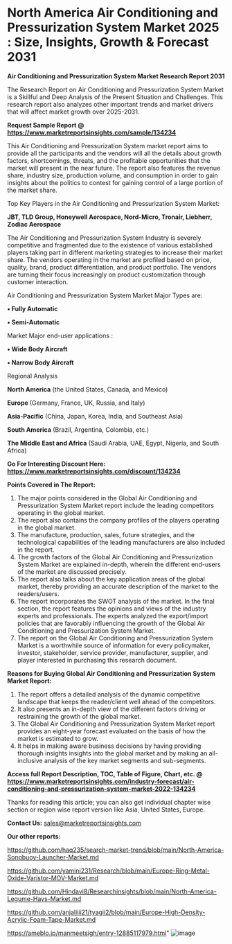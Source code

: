 # North America Air Conditioning and Pressurization System Market 2025 : Size, Insights, Growth & Forecast 2031

<strong>Air Conditioning and Pressurization System Market Research Report 2031</strong>

The Research Report on Air Conditioning and Pressurization System Market is a Skillful and Deep Analysis of the Present Situation and Challenges. This research report also analyzes other important trends and market drivers that will affect market growth over 2025-2031.

<strong>Request Sample Report @ <a href=https://www.marketreportsinsights.com/sample/134234>https://www.marketreportsinsights.com/sample/134234</a></strong>

This Air Conditioning and Pressurization System market report aims to provide all the participants and the vendors will all the details about growth factors, shortcomings, threats, and the profitable opportunities that the market will present in the near future. The report also features the revenue share, industry size, production volume, and consumption in order to gain insights about the politics to contest for gaining control of a large portion of the market share.

Top Key Players in the Air Conditioning and Pressurization System Market:

<strong>JBT, TLD Group, Honeywell Aerospace, Nord-Micro, Tronair, Liebherr, Zodiac Aerospace</strong>

The Air Conditioning and Pressurization System Industry is severely competitive and fragmented due to the existence of various established players taking part in different marketing strategies to increase their market share. The vendors operating in the market are profiled based on price, quality, brand, product differentiation, and product portfolio. The vendors are turning their focus increasingly on product customization through customer interaction.

Air Conditioning and Pressurization System Market Major Types are:

<strong>• Fully Automatic

• Semi-Automatic</strong>

Market Major end-user applications :

<strong>• Wide Body Aircraft

• Narrow Body Aircraft</strong>

Regional Analysis

</u><strong><b>North America</b></strong> (the United States, Canada, and Mexico)

<strong><b>Europe </b></strong>(Germany, France, UK, Russia, and Italy)

<strong><b>Asia-Pacific</b></strong> (China, Japan, Korea, India, and Southeast Asia)

<strong><b>South America</b></strong> (Brazil, Argentina, Colombia, etc.)

<strong><b>The Middle East and Africa</b></strong> (Saudi Arabia, UAE, Egypt, Nigeria, and South Africa)

<strong>Go For Interesting Discount Here: <a href=https://www.marketreportsinsights.com/discount/134234>https://www.marketreportsinsights.com/discount/134234</a></strong>

<strong>Points Covered in The Report:</strong>
<ol>
  <li>The major points considered in the Global Air Conditioning and Pressurization System Market report include the leading competitors operating in the global market.</li>
  <li>The report also contains the company profiles of the players operating in the global market.</li>
  <li>The manufacture, production, sales, future strategies, and the technological capabilities of the leading manufacturers are also included in the report.</li>
  <li>The growth factors of the Global Air Conditioning and Pressurization System Market are explained in-depth, wherein the different end-users of the market are discussed precisely.</li>
  <li>The report also talks about the key application areas of the global market, thereby providing an accurate description of the market to the readers/users.</li>
  <li>The report incorporates the SWOT analysis of the market. In the final section, the report features the opinions and views of the industry experts and professionals. The experts analyzed the export/import policies that are favorably influencing the growth of the Global Air Conditioning and Pressurization System Market.</li>
  <li>The report on the Global Air Conditioning and Pressurization System Market is a worthwhile source of information for every policymaker, investor, stakeholder, service provider, manufacturer, supplier, and player interested in purchasing this research document.</li>
</ol>
<strong>Reasons for Buying Global Air Conditioning and Pressurization System Market Report:</strong>

<ol>
  <li>The report offers a detailed analysis of the dynamic competitive landscape that keeps the reader/client well ahead of the competitors.</li>
  <li>It also presents an in-depth view of the different factors driving or restraining the growth of the global market.</li>
  <li>The Global Air Conditioning and Pressurization System Market report provides an eight-year forecast evaluated on the basis of how the market is estimated to grow.</li>
  <li>It helps in making aware business decisions by having providing thorough insights insights into the global market and by making an all-inclusive analysis of the key market segments and sub-segments.</li>
</ol>
<strong>Access full Report Description, TOC, Table of Figure, Chart, etc. @ <a href=https://www.marketreportsinsights.com/industry-forecast/air-conditioning-and-pressurization-system-market-2022-134234>https://www.marketreportsinsights.com/industry-forecast/air-conditioning-and-pressurization-system-market-2022-134234</a></strong>


Thanks for reading this article; you can also get individual chapter wise section or region wise report version like Asia, United States, Europe.

<strong>Contact Us:</strong>
sales@marketreportsinsights.com

<strong>Our other reports:</strong>

<a href=https://github.com/haq235/search-market-trend/blob/main/North-America-Sonobuoy-Launcher-Market.md>https://github.com/haq235/search-market-trend/blob/main/North-America-Sonobuoy-Launcher-Market.md</a>

<a href=https://github.com/yamini231/Research/blob/main/Europe-Ring-Metal-Oxide-Varistor-MOV-Market.md>https://github.com/yamini231/Research/blob/main/Europe-Ring-Metal-Oxide-Varistor-MOV-Market.md</a>

<a href=https://github.com/Hindavi8/Researchinsights/blob/main/North-America-Legume-Hays-Market.md>https://github.com/Hindavi8/Researchinsights/blob/main/North-America-Legume-Hays-Market.md</a>

<a href=https://github.com/anjaliiii21/tyagii2/blob/main/Europe-High-Density-Acrylic-Foam-Tape-Market.md>https://github.com/anjaliiii21/tyagii2/blob/main/Europe-High-Density-Acrylic-Foam-Tape-Market.md</a>

<a href=https://ameblo.jp/manmeetsigh/entry-12885117979.html>https://ameblo.jp/manmeetsigh/entry-12885117979.html</a>"
![image](https://github.com/user-attachments/assets/3e0f6e33-0f12-4a02-a6e4-dec0e2ff69bc)
